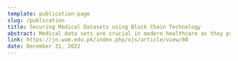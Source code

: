 ```yaml
---
template: publication-page
slug: /publication
title: Securing Medical Datasets using Block Chain Technology
abstract: Medical data sets are crucial in modern healthcare as they provide valuable information that helps in advancing medical research, improving patient care ,and making informed decisions. They allow healthcare providers to track patient health records, evaluate treatments and outcomes, and identify trends and patterns in disease diagnosis and management. Additionally, medical data sets are used for training AI models that can assist healthcare professionals in diagnosing and treating diseases, providing accurate and timely patient care, and reducing medical errors.In recent years millions of patient records have already been compromised due to data thefts in the healthcare industry ranging from patient’s private health data to hospitals accounting, reporting, DNA structures etc.  are all being taken. Blockchain technology, which is regarded as a trustworthy way to maintain documents, could be utilized to protect full security and confidentiality. This approach would not only safeguard patient data but also due to decentralized structure of a technology it also lead to more efficient treatment of patients as information would be readily and instantly available. Therefore, proper implementation of the blockchain system will not only increase individual service but also remove the need for external parties to provide security. The study proposed a model that would unites almost all of the leading healthcare providers, by combining all Electronic Health Record (EHR) system including hospitals, clinics, and specialized Laboratories as well. MedBloc, a blockchain-based safe EHR system that offers accessibility, safety, and protection is described. It allows both patients and healthcare professionals to view and exchange medical records, by extracting important ideas that can be used to create multiple blockchain systems and vulnerability scanning that address security flaws. This article also presents blockchain vulnerability management options by analyzing some assaults upon blockchain, including hashing, connectivity, smart contract and privacy breach cyberattacks. It has been proven difficult as a result of trustworthy attack analysis techniques. Therefore, we explore the blockchain's user privacy in this paper and consider potential fixes. We systematically divide the three kinds of blockchain attack strategies, then mentioned the associated attack and defense techniques that rely on such divisions.
link: https://jn.wum.edu.pk/index.php/ojs/article/view/80
date: December 31, 2022
---
```


